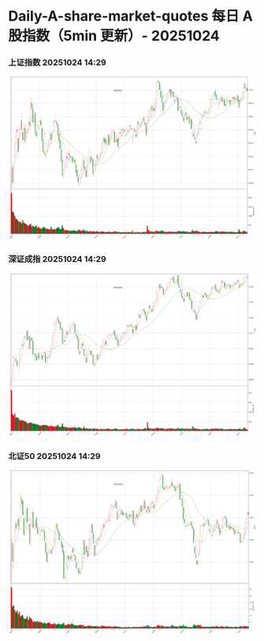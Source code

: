 
# Daily-A-share-market-quotes 每日 A 股指数（5min 更新）- 20251024

### 上证指数 20251024 14:29
![](./fig/2025/10/20251024-sh000001.png)

### 深证成指 20251024 14:29
![](./fig/2025/10/20251024-sz399001.png)

### 北证50 20251024 14:29
![](./fig/2025/10/20251024-bj899050.png)
